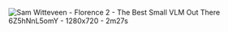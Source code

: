 ![Sam Witteveen - Florence 2 - The Best Small VLM Out There  6Z5hNnL5omY - 1280x720 - 2m27s](https://github.com/olimiemma/Florence-2--Florence-2---Small-VLM/assets/98601170/470ea28c-28c5-46bc-b3d4-0d4c0a5a5e1b)
